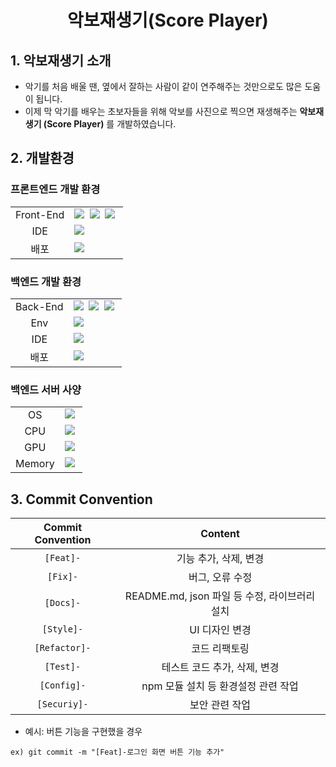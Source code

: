 <h1 align='center'><b>악보재생기(Score Player)</b></h1>

## **1. 악보재생기 소개**
- 악기를 처음 배울 땐, 옆에서 잘하는 사람이 같이 연주해주는 것만으로도 많은 도움이 됩니다. <br />
- 이제 막 악기를 배우는 초보자들을 위해 악보를 사진으로 찍으면 재생해주는 **악보재생기 (Score Player)** 를 개발하였습니다.

## **2. 개발환경**
### **프론트엔드 개발 환경**

<table>
<tr>
 <td align="center">Front-End</td>
 <td>
   <img src="https://img.shields.io/badge/React-61DAFB?style=for-the-badge&logo=React&logoColor=white"/>&nbsp 
  <img src="https://img.shields.io/badge/javascript-F7DF1E?style=for-the-badge&logo=javascript&logoColor=black"/>&nbsp
  <img src="https://img.shields.io/badge/styled--Components-db7093?style=for-the-badge&logo=styled-Components&logoColor=black"/>&nbsp 
 </td>
</tr>
<tr>
 <td align="center">IDE</td>
 <td>
    <img src="https://img.shields.io/badge/VSCode-007ACC?style=for-the-badge&logo=Visual%20Studio%20Code&logoColor=white"/>&nbsp
</tr>
<tr>
 <td align="center">배포</td>
 <td>
    <img src="https://img.shields.io/badge/Vercel-000000?style=for-the-badge&logo=vercel&logoColor=white"/>&nbsp
</tr>
</table>

### **백엔드 개발 환경**
<table>
<tr>
 <td align="center">Back-End</td>
 <td>
   <img src="https://img.shields.io/badge/Python-3776AB?style=for-the-badge&logo=python&logoColor=white"/>&nbsp
  <img src="https://img.shields.io/badge/javascript-F7DF1E?style=for-the-badge&logo=javascript&logoColor=black"/>&nbsp
  <img src="https://img.shields.io/badge/powershell-5391FE?style=for-the-badge&logo=powershell&logoColor=black"/>&nbsp 
 </td>
</tr>
<tr>
  <td align="center">Env</td>
  <td>
    <img src="https://img.shields.io/badge/conda-44A833?style=for-the-badge&logo=pythonanywhere&logoColor=black"/>&nbsp 
  </td>
</tr>
<tr>
 <td align="center">IDE</td>
 <td>
    <img src="https://img.shields.io/badge/VSCode-007ACC?style=for-the-badge&logo=Visual%20Studio%20Code&logoColor=white"/>&nbsp
</tr>
<tr>
 <td align="center">배포</td>
 <td>
    <img src="https://img.shields.io/badge/On_premise-556DB3?style=for-the-badge&logo=pcgamingwiki&logoColor=white"/>&nbsp
</tr>
</table>

### **백엔드 서버 사양**

<table>
<tr>
 <td align="center">OS</td>
 <td>
    <img src="https://img.shields.io/badge/windows11-white?style=for-the-badge&logo=windows&logoColor=black"/>&nbsp
 </td>
</tr>
<tr>
 <td align="center">CPU</td>
 <td>
    <img src="https://img.shields.io/badge/12400F-0071C5?style=for-the-badge&logo=intel&logoColor=white"/>&nbsp
 </td>
</tr>
<tr>
 <td align="center">GPU</td>
 <td>
    <img src="https://img.shields.io/badge/Rtx3070-76B900?style=for-the-badge&logo=nvidia&logoColor=black"/>&nbsp
</tr>
<tr>
 <td align="center">Memory</td>
 <td>
    <img src="https://img.shields.io/badge/16GB-1428A0?style=for-the-badge&logo=samsung&logoColor=white"/>&nbsp
</tr>
</table>

## **3. Commit Convention**

| Commit Convention  |                    Content                    |
| :----------------: | :-------------------------------------------: |
|     `[Feat]-`      |             기능 추가, 삭제, 변경             |
|     `[Fix]-`       |                버그, 오류 수정               |
|     `[Docs]-`      | README.md, json 파일 등 수정, 라이브러리 설치 |
|    `[Style]-`      |                UI 디자인 변경                |
|  `[Refactor]-`     |                 코드 리팩토링                 |
|     `[Test]-`      |         테스트 코드 추가, 삭제, 변경          |
|    `[Config]-`     |      npm 모듈 설치 등 환경설정 관련 작업       |
|    `[Securiy]-`     |                 보안 관련 작업               |

- 예시: 버튼 기능을 구현했을 경우

```
ex) git commit -m "[Feat]-로그인 화면 버튼 기능 추가"
```
